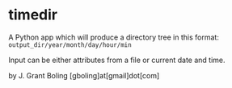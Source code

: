 # timedir

A Python app which will produce a directory tree in this format:
`output_dir/year/month/day/hour/min`

Input can be either attributes from a file or current date and time.


by J. Grant Boling [gboling]at[gmail]dot[com]